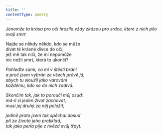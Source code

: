 ```yaml
---
title: ''
contentType: poetry
---
```


<section>

_Jenomže ta krása pro oči hrozila vždy zkázou pro srdce, které z nich pilo svoji smrt_

</section>

<section>

Najde se někdy někdo, kdo se může  
dívat té krásné dívce do očí,  
jež mě tak ničí, že mi nepomůže  
nic nežli smrt, která to ukončí?

_Pohleďte sami, co mi v štěstí brání  
a proč jsem vybrán ze všech právě já,  
abych tu sloužil jako varování  
každému, kdo se do nich zadívá._

</section>

<section>

_Skončím tak, jak to poroučí můj osud:  
má-li si jeden život zachovat,  
musí jej druhý za něj položit;_

</section>

<section>

_jedině proto jsem tak spěchal dosud  
pít ze života jeho protiklad,  
tak jako perla pije z hvězd svůj třpyt._

</section>

